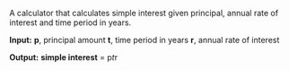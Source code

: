 A calculator that calculates simple interest given principal, annual rate of interest and time period in years.

**Input:**
**p**, principal amount
**t**, time period in years
**r**, annual rate of interest

**Output:**
**simple interest** = p*t*r
